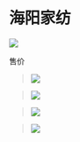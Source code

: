 # 海阳家纺
![](https://tva1.sinaimg.cn/large/0081Kckwgy1gk515p91i2j30u014043p.jpg)

售价
>![](https://tva1.sinaimg.cn/large/0081Kckwgy1gkbrs7ykgpj30el0lydja.jpg)

>![](https://tva1.sinaimg.cn/large/0081Kckwgy1gkbrtgj7rmj30ed0o6414.jpg)

> ![](https://tva1.sinaimg.cn/large/0081Kckwgy1gkbrxrhtj7j30fe0q1mzm.jpg)

>![](https://tva1.sinaimg.cn/large/0081Kckwgy1gkbrylwfuuj30d10lmmzp.jpg)